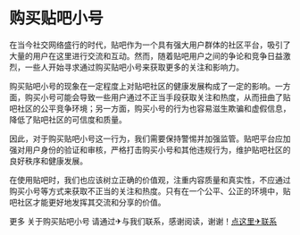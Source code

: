 # 购买贴吧小号

在当今社交网络盛行的时代，贴吧作为一个具有强大用户群体的社区平台，吸引了大量的用户在这里进行交流和互动。然而，随着贴吧用户之间的争论和竞争日益激烈，一些人开始寻求通过购买贴吧小号来获取更多的关注和影响力。

购买贴吧小号的现象在一定程度上对贴吧社区的健康发展构成了一定的影响。一方面，购买小号可能会导致一些用户通过不正当手段获取关注和热度，从而扭曲了贴吧社区的公平竞争环境；另一方面，购买小号的行为也容易滋生欺骗和虚假信息，降低了贴吧社区的可信度和质量。

因此，对于购买贴吧小号这一行为，我们需要保持警惕并加强监管。贴吧平台应加强对用户身份的验证和审核，严格打击购买小号和其他违规行为，维护贴吧社区的良好秩序和健康发展。

在使用贴吧时，我们也应该树立正确的价值观，注重内容质量和真实性，不应通过购买小号等方式来获取不正当的关注和热度。只有在一个公平、公正的环境中，贴吧社区才能更好地发挥其交流和分享的价值。

更多 关于购买贴吧小号 请通过✈与我们联系，感谢阅读，谢谢！[点这里✈联系](https://www.k02.cc)